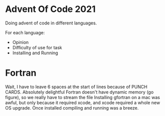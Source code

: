 # Advent Of Code 2021
Doing advent of code in different languages.

For each language:
* Opinion
* Difficulty of use for task
* Installing and Running

# Fortran
Wait, I have to leave 6 spaces at the start of lines because of PUNCH CARDS. Absolutely delightful
Fortran doesn't have dynamic memory (go figure), so we really have to stream the file
Installing gfortran on a mac was awful, but only because it required xcode, and xcode required a whole new OS upgrade. Once installed compiling and running was a breeze.

